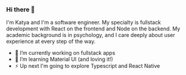 ### Hi there 👋

I'm Katya and I'm a software engineer. My specialty is fullstack development with React on the frontend and Node on the backend. My academic background is in psychology, and I care deeply about user experience at every step of the way.

- 🔭 I’m currently working on fullstack apps
- 🌱 I’m learning Material UI (and loving it!)
- ⚡ Up next I'm going to explore Typescript and React Native
